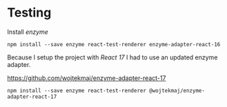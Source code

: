 # Testing

Install _enzyme_

`npm install --save enzyme react-test-renderer enzyme-adapter-react-16`

Because I setup the project with _React 17_ I had to use an updated enzyme adapter.

https://github.com/wojtekmaj/enzyme-adapter-react-17

`npm install --save enzyme react-test-renderer @wojtekmaj/enzyme-adapter-react-17`
